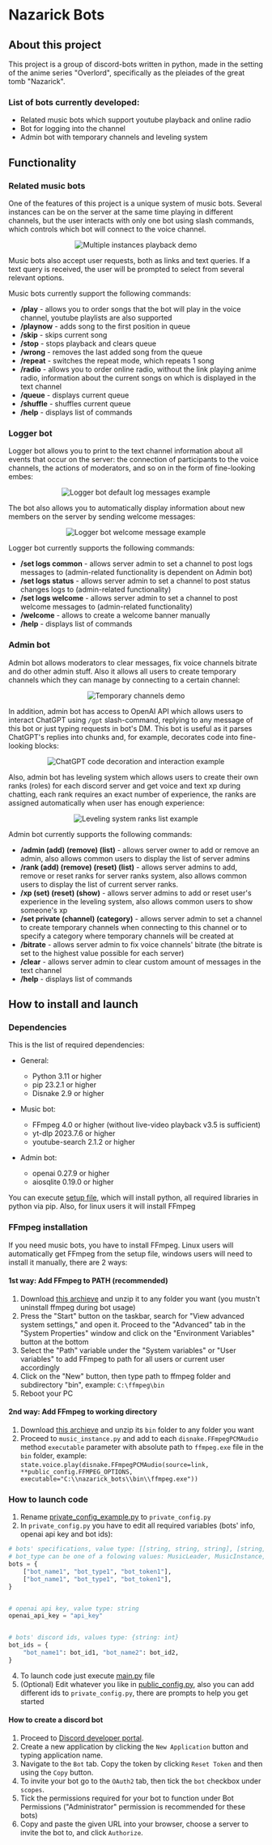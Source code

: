 # Nazarick Bots

## About this project

This project is a group of discord-bots written in python, made in the setting of the anime series "Overlord", specifically as the pleiades of the great tomb "Nazarick".

### List of bots currently developed:

- Related music bots which support youtube playback and online radio
- Bot for logging into the channel
- Admin bot with temporary channels and leveling system

## Functionality

### Related music bots

One of the features of this project is a unique system of music bots. Several instances can be on the server at the same time playing in different channels, but the user interacts with only one bot using slash commands, which controls which bot will connect to the voice channel.

<p align="center">
  <img src="https://github.com/Dan1l0s/nazarick_bots/assets/47472342/1463b495-92d4-414c-8632-72744fc0d5fa" alt="Multiple instances playback demo"/>
</p>

Music bots also accept user requests, both as links and text queries. If a text query is received, the user will be prompted to select from several relevant options.

Music bots currently support the following commands:

- **/play** - allows you to order songs that the bot will play in the voice channel, youtube playlists are also supported
- **/playnow** - adds song to the first position in queue
- **/skip** - skips current song
- **/stop** - stops playback and clears queue
- **/wrong** - removes the last added song from the queue
- **/repeat** - switches the repeat mode, which repeats 1 song
- **/radio** - allows you to order online radio, without the link playing anime radio, information about the current songs on which is displayed in the text channel
- **/queue** - displays current queue
- **/shuffle** - shuffles current queue
- **/help** - displays list of commands

### Logger bot

Logger bot allows you to print to the text channel information about all events that occur on the server: the connection of participants to the voice channels, the actions of moderators, and so on in the form of fine-looking embes:

<p align="center">
  <img src="https://i.imgur.com/tJ26hOs.png" alt="Logger bot default log messages example"/>
</p>

The bot also allows you to automatically display information about new members on the server by sending welcome messages:

<p align="center">
  <img src="https://i.imgur.com/uF0vHPN.png" alt="Logger bot welcome message example"/>
</p>

Logger bot currently supports the following commands:

- **/set logs common** - allows server admin to set a channel to post logs messages to (admin-related functionality is dependent on Admin bot)
- **/set logs status** - allows server admin to set a channel to post status changes logs to (admin-related functionality)
- **/set logs welcome** - allows server admin to set a channel to post welcome messages to (admin-related functionality)
- **/welcome** - allows to create a welcome banner manually
- **/help** - displays list of commands

### Admin bot

Admin bot allows moderators to clear messages, fix voice channels bitrate and do other admin stuff. Also it allows all users to create temporary channels which they can manage by connecting to a certain channel:

<p align="center">
  <img src="https://github.com/Dan1l0s/discord_bots/assets/47472342/69d95c18-8422-43db-8ac7-2a055db34dd3" alt="Temporary channels demo"/>
</p>

In addition, admin bot has access to OpenAI API which allows users to interact ChatGPT using `/gpt` slash-command, replying to any message of this bot or just typing requests in bot's DM. This bot is useful as it parses ChatGPT's replies into chunks and, for example, decorates code into fine-looking blocks:

<p align="center">
  <img src="https://i.imgur.com/uWCU08k.png" alt="ChatGPT code decoration and interaction example"/>
</p>

Also, admin bot has leveling system which allows users to create their own ranks (roles) for each discord server and get voice and text xp during chatting, each rank requires an exact number of experience, the ranks are assigned automatically when user has enough experience:

<p align="center">
  <img src="https://i.imgur.com/Dxeq8IU.png" alt="Leveling system ranks list example"/>
</p>

Admin bot currently supports the following commands:

- **/admin (add) (remove) (list)** - allows server owner to add or remove an admin, also allows common users to display the list of server admins
- **/rank (add) (remove) (reset) (list)** - allows server admins to add, remove or reset ranks for server ranks system, also allows common users to display the list of current server ranks.
- **/xp (set) (reset) (show)** - allows server admins to add or reset user's experience in the leveling system, also allows common users to show someone's xp
- **/set private (channel) (category)** - allows server admin to set a channel to create temporary channels when connecting to this channel or to specify a category where temporary channels will be created at
- **/bitrate** - allows server admin to fix voice channels' bitrate (the bitrate is set to the highest value possible for each server)
- **/clear** - allows server admin to clear custom amount of messages in the text channel
- **/help** - displays list of commands

## How to install and launch

### Dependencies

This is the list of required dependencies:

- General:

  - Python 3.11 or higher
  - pip 23.2.1 or higher
  - Disnake 2.9 or higher

- Music bot:

  - FFmpeg 4.0 or higher (without live-video playback v3.5 is sufficient)
  - yt-dlp 2023.7.6 or higher
  - youtube-search 2.1.2 or higher

- Admin bot:
  - openai 0.27.9 or higher
  - aiosqlite 0.19.0 or higher

You can execute [setup file](setup.sh), which will install python, all required libraries in python via pip. Also, for linux users it will install FFmpeg

### FFmpeg installation

If you need music bots, you have to install FFmpeg.
Linux users will automatically get FFmpeg from the setup file, windows users will need to install it manually, there are 2 ways:

#### 1st way: Add FFmpeg to PATH (recommended)

1. Download [this archieve](https://www.gyan.dev/ffmpeg/builds/ffmpeg-git-full.7z) and unzip it to any folder you want (you mustn't uninstall ffmpeg during bot usage)
2. Press the "Start" button on the taskbar, search for "View advanced system settings," and open it. Proceed to the "Advanced" tab in the "System Properties" window and click on the "Environment Variables" button at the bottom
3. Select the "Path" variable under the "System variables" or "User variables" to add FFmpeg to path for all users or current user accordingly
4. Click on the "New" button, then type path to ffmpeg folder and subdirectory "bin", example: `C:\ffmpeg\bin`
5. Reboot your PC

#### 2nd way: Add FFmpeg to working directory

1. Download [this archieve](https://www.gyan.dev/ffmpeg/builds/ffmpeg-git-full.7z) and unzip its `bin` folder to any folder you want
2. Proceed to `music_instance.py` and add to each `disnake.FFmpegPCMAudio` method `executable` parameter with absolute path to `ffmpeg.exe` file in the `bin` folder, example:
   `state.voice.play(disnake.FFmpegPCMAudio(source=link, **public_config.FFMPEG_OPTIONS, executable="C:\\nazarick_bots\\bin\\ffmpeg.exe"))`

### How to launch code

1. Rename [private_config_example.py](configs/private_config_example.py) to `private_config.py`
2. In `private_config.py` you have to edit all required variables (bots' info, openai api key and bot ids):

```python
# bots' specifications, value type: [[string, string, string], [string, string, string], ...]
# bot_type can be one of a folowing values: MusicLeader, MusicInstance, Admin, Logger
bots = {
    ["bot_name1", "bot_type1", "bot_token1"],
    ["bot_name1", "bot_type1", "bot_token1"],
}


# openai api key, value type: string
openai_api_key = "api_key"


# bots' discord ids, values type: {string: int}
bot_ids = {
    "bot_name1": bot_id1, "bot_name2": bot_id2,
}
```

4. To launch code just execute [main.py](main.py) file
5. (Optional) Edit whatever you like in [public_config.py](configs/public_config.py), also you can add different ids to `private_config.py`, there are prompts to help you get started

#### How to create a discord bot

1. Proceed to [Discord developer portal](https://discord.com/developers/applications/).
2. Create a new application by clicking the `New Application` button and typing application name.
3. Navigate to the `Bot` tab. Copy the token by clicking `Reset Token` and then using the `Copy` button.
4. To invite your bot go to the `OAuth2` tab, then tick the `bot` checkbox under `scopes`.
5. Tick the permissions required for your bot to function under Bot Permissions ("Administrator" permission is recommended for these bots)
6. Copy and paste the given URL into your browser, choose a server to invite the bot to, and click `Authorize`.
